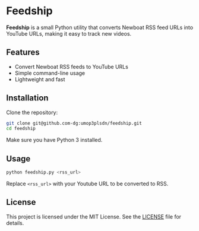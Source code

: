# Feedship

**Feedship** is a small Python utility that converts Newboat RSS feed URLs into YouTube URLs, making it easy to track new videos.

## Features
- Convert Newboat RSS feeds to YouTube URLs
- Simple command-line usage
- Lightweight and fast

## Installation
Clone the repository:

```bash
git clone git@github.com-dg:umop3plsdn/feedship.git
cd feedship
```

Make sure you have Python 3 installed.

## Usage
```bash
python feedship.py <rss_url>
```
Replace `<rss_url>` with your Youtube URL to be converted to RSS.

## License
This project is licensed under the MIT License. See the [LICENSE](LICENSE) file for details.
